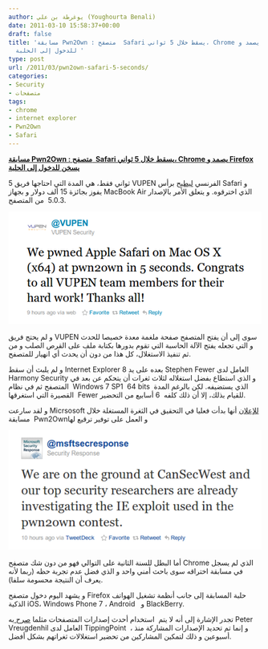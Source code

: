 ```yaml
---
author: يوغرطة بن علي (Youghourta Benali)
date: 2011-03-10 15:58:37+00:00
draft: false
title: 'مسابقة Pwn2Own : متصفح  Safari يسقط خلال 5 ثواني، Chrome يصمد و Firefox يسخن
  للدخول إلى الحلبة '
type: post
url: /2011/03/pwn2own-safari-5-seconds/
categories:
- Security
- متصفحات
tags:
- chrome
- internet explorer
- Pwn2Own
- Safari
---
```


[**مسابقة Pwn2Own : متصفح  Safari يسقط خلال 5 ثواني، Chrome يصمد و Firefox يسخن للدخول إلى الحلبة**](https://www.it-scoop.com/2011/03/pwn2own-safari-5-seconds/)




5 ثواني فقط، هي المدة التي احتاجها فريق VUPEN الفرنسي [ليطيح](http://twitter.com/VUPEN/status/45665151776600064) برأس Safari و يفوز بجائزة 15 ألف دولار و بجهاز MacBook Air الذي اخترقوه. و يتعلق الأمر بالإصدار 5.0.3  من المتصفح.




[![](VUPEN-tweet.png)
]( https://www.it-scoop.com/2011/03/pwn2own-safari-5-seconds/)


و لم يحتج فريق VUPEN سوى إلى أن يفتح المتصفح صفحة ملغمة معدة خصيصا للحدث و التي تجعله يفتح الآلة الحاسبة التي تقوم بدورها بكتابة ملف على القرص الصلب و من ثم تنفيذ الاستغلال، كل هذا من دون أن يحدث أي انهيار للمتصفح.

و لم يلبث أن سقط Internet Explorer 8 بعده على يد Stephen Fewer العامل لدى Harmony Security و الذي استطاع بفضل استغلاله لثلاث ثغرات أن يتحكم عن بعد في المتصفح ثم في نظام  Windows 7 SP1  64 bits  الذي يستضيفه. لكن بالرغم المدة القصيرة التي استغرقها  Fewer للقيام بذلك، إلا أن ذلك كلفه  6 أسابيع من التحضير.

و لقد سارعت Micrsosoft [للإعلان](http://twitter.com/msftsecresponse/status/45646985998516224) أنها بدأت فعليا في التحقيق في الثغرة المستغلة خلال مسابقة  Pwn2Ownو العمل على توفير ترقيع لها

[![](msftsecresponse-tweet.png)
]( https://www.it-scoop.com/2011/03/pwn2own-safari-5-seconds/)

أما البطل للسنة الثانية على التوالي فهو من دون شك متصفح Chrome الذي لم يسجل في مسابقة اختراقه سوى باحث أمني واحد و الذي فضل عدم تجربة حظه (ربما لأنه يعرف أن النتيجة محسومة سلفا).

و يشهد اليوم دخول متصفح Firefox حلبة المسابقة إلى جانب أنظمة تشغيل الهواتف الذكية iOS، Windows Phone 7 ، Android   و BlackBerry.

تجدر الإشارة إلى أنه لا يتم  استخدام أحدث إصدارات المتصفحات مثلما [صرح ](http://www.computerworld.com/s/article/9214002/Safari_IE_hacked_first_at_Pwn2Own )به Peter Vreugdenhil العامل لدى TippingPoint  ، و إنما تم تحديد الإصدارات المشاركة منذ أسبوعين و ذلك لتمكين المشاركين من تحضير استغلالات ثغراتهم بشكل أفضل.




